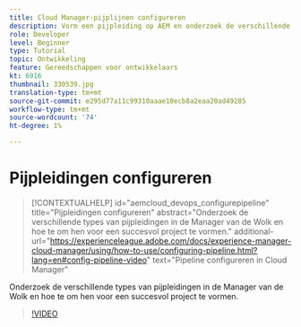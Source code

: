 ```yaml
---
title: Cloud Manager-pijplijnen configureren
description: Vorm een pijpleiding op AEM en onderzoek de verschillende types van pijpleidingen.
role: Developer
level: Beginner
type: Tutorial
topic: Ontwikkeling
feature: Gereedschappen voor ontwikkelaars
kt: 6916
thumbnail: 330539.jpg
translation-type: tm+mt
source-git-commit: e295d77a11c99310aaae10ecb8a2eaa20ad49285
workflow-type: tm+mt
source-wordcount: '74'
ht-degree: 1%

---
```



# Pijpleidingen configureren

>[!CONTEXTUALHELP]
>id="aemcloud_devops_configurepipeline"
>title="Pijpleidingen configureren"
>abstract="Onderzoek de verschillende types van pijpleidingen in de Manager van de Wolk en hoe te om hen voor een succesvol project te vormen."
>additional-url="https://experienceleague.adobe.com/docs/experience-manager-cloud-manager/using/how-to-use/configuring-pipeline.html?lang=en#config-pipeline-video" text="Pipeline configureren in Cloud Manager"

Onderzoek de verschillende types van pijpleidingen in de Manager van de Wolk en hoe te om hen voor een succesvol project te vormen.

>[!VIDEO](https://video.tv.adobe.com/v/330539/?quality=12&learn=on)

